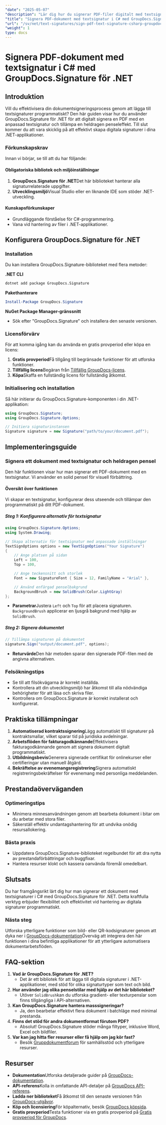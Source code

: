 ```yaml
---
"date": "2025-05-07"
"description": "Lär dig hur du signerar PDF-filer digitalt med textsignaturer med GroupDocs.Signature för .NET. Automatisera din dokumentsigneringsprocess effektivt."
"title": "Signera PDF-dokument med textsignatur i C# med GroupDocs.Signature för .NET"
"url": "/sv/net/text-signatures/sign-pdf-text-signature-csharp-groupdocs/"
"weight": 1
type: docs
---
```

# Signera PDF-dokument med textsignatur i C# med GroupDocs.Signature för .NET

## Introduktion

Vill du effektivisera din dokumentsigneringsprocess genom att lägga till textsignaturer programmatiskt? Den här guiden visar hur du använder GroupDocs.Signature för .NET för att digitalt signera en PDF med en anpassad textsignatur och tillämpa en heldragen penseleffekt. Till slut kommer du att vara skicklig på att effektivt skapa digitala signaturer i dina .NET-applikationer.

### Förkunskapskrav
Innan vi börjar, se till att du har följande:

#### Obligatoriska bibliotek och miljöinställningar
1. **GroupDocs.Signature för .NET**Det här biblioteket hanterar alla signaturrelaterade uppgifter.
2. **Utvecklingsmiljö**Visual Studio eller en liknande IDE som stöder .NET-utveckling.

#### Kunskapsförkunskaper
- Grundläggande förståelse för C#-programmering.
- Vana vid hantering av filer i .NET-applikationer.

## Konfigurera GroupDocs.Signature för .NET

### Installation
Du kan installera GroupDocs.Signature-biblioteket med flera metoder:

**.NET CLI**
```bash
dotnet add package GroupDocs.Signature
```

**Pakethanterare**
```powershell
Install-Package GroupDocs.Signature
```

**NuGet Package Manager-gränssnitt**
- Sök efter "GroupDocs.Signature" och installera den senaste versionen.

### Licensförvärv
För att komma igång kan du använda en gratis provperiod eller köpa en licens:
1. **Gratis provperiod**Få tillgång till begränsade funktioner för att utforska funktioner.
2. **Tillfällig licens**Begäran från [Tillfällig GroupDocs-licens](https://purchase.groupdocs.com/temporary-license/).
3. **Köpa**Skaffa en fullständig licens för fullständig åtkomst.

### Initialisering och installation
Så här initierar du GroupDocs.Signature-komponenten i din .NET-applikation:

```csharp
using GroupDocs.Signature;
using GroupDocs.Signature.Options;

// Initiera signaturinstansen
Signature signature = new Signature("path/to/your/document.pdf");
```

## Implementeringsguide

### Signera ett dokument med textsignatur och heldragen pensel
Den här funktionen visar hur man signerar ett PDF-dokument med en textsignatur. Vi använder en solid pensel för visuell förbättring.

#### Översikt över funktionen
Vi skapar en textsignatur, konfigurerar dess utseende och tillämpar den programmatiskt på ditt PDF-dokument.

##### Steg 1: Konfigurera alternativ för textsignatur
```csharp
using GroupDocs.Signature.Options;
using System.Drawing;

// Skapa alternativ för textsignatur med anpassade inställningar
TextSignOptions options = new TextSignOptions("Your Signature")
{
    // Ange platsen på sidan
    Left = 100,
    Top = 100,

    // Ange teckensnitt och storlek
    Font = new SignatureFont { Size = 12, FamilyName = "Arial" },

    // Använd enfärgad penselbakgrund
    BackgroundBrush = new SolidBrush(Color.LightGray)
};
```
- **Parametrar**Justera `Left` och `Top` för att placera signaturen. `BackgroundBrush` applicerar en ljusgrå bakgrund med hjälp av `SolidBrush`.

##### Steg 2: Signera dokumentet
```csharp
// Tillämpa signaturen på dokumentet
signature.Sign("output/document.pdf", options);
```
- **Returvärde**Den här metoden sparar den signerade PDF-filen med de angivna alternativen.

### Felsökningstips
- Se till att filsökvägarna är korrekt inställda.
- Kontrollera att din utvecklingsmiljö har åtkomst till alla nödvändiga behörigheter för att läsa och skriva filer.
- Kontrollera om GroupDocs.Signature är korrekt installerat och konfigurerat.

## Praktiska tillämpningar
1. **Automatiserad kontraktssignering**Lägg automatiskt till signaturer på kontraktsmallar, vilket sparar tid på juridiska avdelningar.
2. **Arbetsflöden för fakturagodkännande**Effektivisera fakturagodkännande genom att signera dokument digitalt programmatiskt.
3. **Utbildningsbevis**Generera signerade certifikat för onlinekurser eller certifieringar utan manuell åtgärd.
4. **Bekräftelse av evenemangsregistrering**Signera automatiskt registreringsbekräftelser för evenemang med personliga meddelanden.

## Prestandaöverväganden
### Optimeringstips
- Minimera minnesanvändningen genom att bearbeta dokument i bitar om du arbetar med stora filer.
- Säkerställ effektiv undantagshantering för att undvika onödig resursallokering.

### Bästa praxis
- Uppdatera GroupDocs.Signature-biblioteket regelbundet för att dra nytta av prestandaförbättringar och buggfixar.
- Hantera resurser klokt och kassera oanvända föremål omedelbart.

## Slutsats
Du har framgångsrikt lärt dig hur man signerar ett dokument med textsignaturer i C# med GroupDocs.Signature för .NET. Detta kraftfulla verktyg erbjuder flexibilitet och effektivitet vid hantering av digitala signaturer programmatiskt.

### Nästa steg
Utforska ytterligare funktioner som bild- eller QR-kodsignaturer genom att dyka ner i [GroupDocs-dokumentation](https://docs.groupdocs.com/signature/net/)Överväg att integrera den här funktionen i dina befintliga applikationer för att ytterligare automatisera dokumentarbetsflöden.

## FAQ-sektion
1. **Vad är GroupDocs.Signature för .NET?**
   - Det är ett bibliotek för att lägga till digitala signaturer i .NET-applikationer, med stöd för olika signaturtyper som text och bild.
2. **Hur använder jag olika penselstilar med hjälp av det här biblioteket?**
   - Utöver `SolidBrush`kan du utforska gradient- eller texturpenslar som finns tillgängliga i API-alternativen.
3. **Kan GroupDocs.Signature hantera masssigneringar?**
   - Ja, den bearbetar effektivt flera dokument i batchläge med minimal prestanda.
4. **Finns det stöd för andra dokumentformat förutom PDF?**
   - Absolut! GroupDocs.Signature stöder många filtyper, inklusive Word, Excel och bildfiler.
5. **Var kan jag hitta fler resurser eller få hjälp om jag kör fast?**
   - Besök [Gruppdokumentforum](https://forum.groupdocs.com/c/signature/) för samhällsstöd och ytterligare resurser.

## Resurser
- **Dokumentation**Utforska detaljerade guider på [GroupDocs-dokumentation](https://docs.groupdocs.com/signature/net/).
- **API-referens**Kolla in omfattande API-detaljer på [GroupDocs API-referens](https://reference.groupdocs.com/signature/net/).
- **Ladda ner biblioteket**Få åtkomst till den senaste versionen från [GroupDocs-utgåvor](https://releases.groupdocs.com/signature/net/).
- **Köp och licensiering**För köpalternativ, besök [GroupDocs köpsida](https://purchase.groupdocs.com/buy).
- **Gratis provperiod**Testa funktioner via en gratis provperiod på [Gratis provperiod för GroupDocs](https://releases.groupdocs.com/signature/net/).